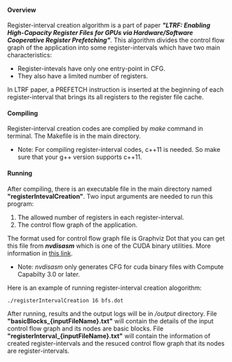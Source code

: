 #### Overview
Register-interval creation algorithm is a part of paper _**"LTRF: Enabling High-Capacity Register Files for GPUs via Hardware/Software Cooperative Register Prefetching"**_. This algorithm divides the control flow graph of the application into some register-intervals which have two main characteristics:
* Register-intevals have only one entry-point in CFG.
* They also have a limited number of registers.

In LTRF paper, a PREFETCH instruction is inserted at the beginning of each register-interval that brings its all registers to the register file cache.

#### Compiling
Register-interval creation codes are complied by _make_ command in terminal. The Makefile is in the main directory.

* Note: For compiling register-interval codes, c++11 is needed. So make sure that your g++ version supports c++11.

#### Running
After compiling, there is an executable file in the main directory named **"registerIntevalCreation"**. Two input arguments are needed to run this program:
1. The allowed number of registers in each register-interval.
2. The control flow graph of the application.

The format used for control flow graph file is Graphviz Dot that you can get this file from **_nvdisasm_** which is one of the CUDA binary utilities. More information in [this link](http://docs.nvidia.com/cuda/cuda-binary-utilities/index.html).

* Note: _nvdisasm_ only generates CFG for cuda binary files with Compute Capabilty 3.0 or later.

Here is an example of running register-interval creation alogorithm:
```{r, engine='bash'}
./registerIntervalCreation 16 bfs.dot 
```
After running, results and the output logs will be in _/output_ directory. File **"basicBlocks_{inputFileName}.txt"** will contain the details of the input control flow graph and its nodes are basic blocks. File **"registerInterval_{inputFileName}.txt"** will contain the information of created register-intervals and the resuced control flow graph that its nodes are register-intervals.
